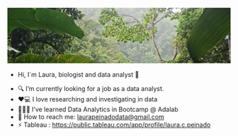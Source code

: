 ![alt text](https://github.com/lcp87/lcp87/blob/main/jungle_wallpaper.jpg?raw=true)
* Hi, I´m Laura, biologist and data analyst 👋
- 🔍 I’m currently looking for a job as a data analyst.
- ❤️💻 I love researching and investigating in data
- 👩🏽‍🎓 I’ve learned Data Analytics in Bootcamp @ Adalab
- 💌 How to reach me: laurapeinadodata@gmail.com
- ⚡ Tableau : https://public.tableau.com/app/profile/laura.c.peinado
